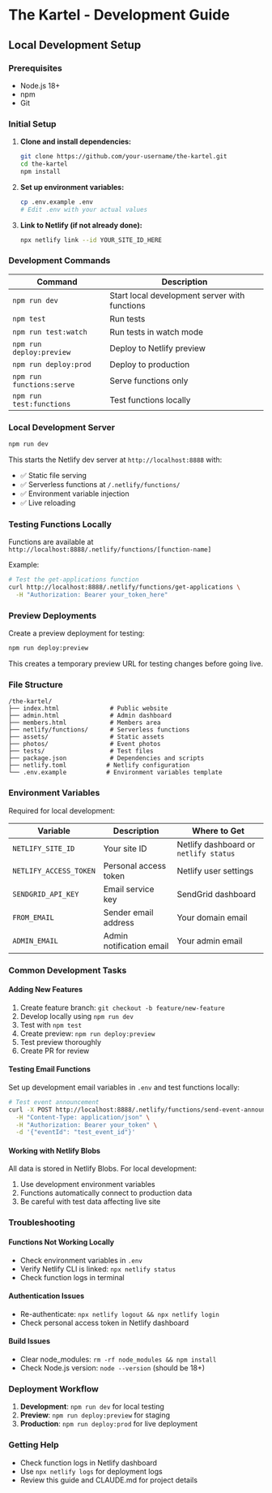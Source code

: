 # The Kartel - Development Guide

## Local Development Setup

### Prerequisites
- Node.js 18+ 
- npm
- Git

### Initial Setup

1. **Clone and install dependencies:**
   ```bash
   git clone https://github.com/your-username/the-kartel.git
   cd the-kartel
   npm install
   ```

2. **Set up environment variables:**
   ```bash
   cp .env.example .env
   # Edit .env with your actual values
   ```

3. **Link to Netlify (if not already done):**
   ```bash
   npx netlify link --id YOUR_SITE_ID_HERE
   ```

### Development Commands

| Command | Description |
|---------|-------------|
| `npm run dev` | Start local development server with functions |
| `npm test` | Run tests |
| `npm run test:watch` | Run tests in watch mode |
| `npm run deploy:preview` | Deploy to Netlify preview |
| `npm run deploy:prod` | Deploy to production |
| `npm run functions:serve` | Serve functions only |
| `npm run test:functions` | Test functions locally |

### Local Development Server

```bash
npm run dev
```

This starts the Netlify dev server at `http://localhost:8888` with:
- ✅ Static file serving
- ✅ Serverless functions at `/.netlify/functions/`
- ✅ Environment variable injection
- ✅ Live reloading

### Testing Functions Locally

Functions are available at `http://localhost:8888/.netlify/functions/[function-name]`

Example:
```bash
# Test the get-applications function
curl http://localhost:8888/.netlify/functions/get-applications \
  -H "Authorization: Bearer your_token_here"
```

### Preview Deployments

Create a preview deployment for testing:
```bash
npm run deploy:preview
```

This creates a temporary preview URL for testing changes before going live.

### File Structure

```
/the-kartel/
├── index.html              # Public website
├── admin.html              # Admin dashboard  
├── members.html            # Members area
├── netlify/functions/      # Serverless functions
├── assets/                 # Static assets
├── photos/                 # Event photos
├── tests/                  # Test files
├── package.json            # Dependencies and scripts
├── netlify.toml           # Netlify configuration
└── .env.example           # Environment variables template
```

### Environment Variables

Required for local development:

| Variable | Description | Where to Get |
|----------|-------------|--------------|
| `NETLIFY_SITE_ID` | Your site ID | Netlify dashboard or `netlify status` |
| `NETLIFY_ACCESS_TOKEN` | Personal access token | Netlify user settings |
| `SENDGRID_API_KEY` | Email service key | SendGrid dashboard |
| `FROM_EMAIL` | Sender email address | Your domain email |
| `ADMIN_EMAIL` | Admin notification email | Your admin email |

### Common Development Tasks

#### Adding New Features
1. Create feature branch: `git checkout -b feature/new-feature`
2. Develop locally using `npm run dev`
3. Test with `npm test`
4. Create preview: `npm run deploy:preview`
5. Test preview thoroughly
6. Create PR for review

#### Testing Email Functions
Set up development email variables in `.env` and test functions locally:
```bash
# Test event announcement
curl -X POST http://localhost:8888/.netlify/functions/send-event-announcement \
  -H "Content-Type: application/json" \
  -H "Authorization: Bearer your_token" \
  -d '{"eventId": "test_event_id"}'
```

#### Working with Netlify Blobs
All data is stored in Netlify Blobs. For local development:
1. Use development environment variables
2. Functions automatically connect to production data
3. Be careful with test data affecting live site

### Troubleshooting

#### Functions Not Working Locally
- Check environment variables in `.env`
- Verify Netlify CLI is linked: `npx netlify status`
- Check function logs in terminal

#### Authentication Issues
- Re-authenticate: `npx netlify logout && npx netlify login`
- Check personal access token in Netlify dashboard

#### Build Issues
- Clear node_modules: `rm -rf node_modules && npm install`
- Check Node.js version: `node --version` (should be 18+)

### Deployment Workflow

1. **Development**: `npm run dev` for local testing
2. **Preview**: `npm run deploy:preview` for staging
3. **Production**: `npm run deploy:prod` for live deployment

### Getting Help

- Check function logs in Netlify dashboard
- Use `npx netlify logs` for deployment logs
- Review this guide and CLAUDE.md for project details